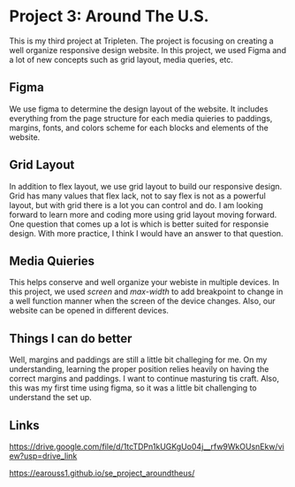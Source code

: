 # Project 3: Around The U.S.

This is my third project at Tripleten. The project is focusing on creating a well organize responsive design website. In this project, we used Figma and a lot of new concepts such as grid layout, media queries, etc.

## Figma

We use figma to determine the design layout of the website. It includes everything from the page structure for each media quieries to paddings, margins, fonts, and colors scheme for each blocks and elements of the website.

## Grid Layout

In addition to flex layout, we use grid layout to build our responsive design. Grid has many values that flex lack, not to say flex is not as a powerful layout, but with grid there is a lot you can control and do. I am looking forward to learn more and coding more using grid layout moving forward. One question that comes up a lot is which is better suited for responsie design. With more practice, I think I would have an answer to that question.

## Media Quieries

This helps conserve and well organize your webiste in multiple devices. In this project, we used _screen_ and _max-width_ to add breakpoint to change in a well function manner when the screen of the device changes. Also, our website can be opened in different devices.

## Things I can do better

Well, margins and paddings are still a little bit challeging for me. On my understanding, learning the proper position relies heavily on having the correct margins and paddings. I want to continue masturing tis craft. Also, this was my first time using figma, so it was a little bit challenging to understand the set up.

## Links

https://drive.google.com/file/d/1tcTDPn1kUGKgUo04j__rfw9WkOUsnEkw/view?usp=drive_link

https://earouss1.github.io/se_project_aroundtheus/
